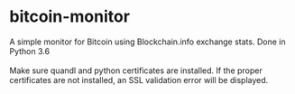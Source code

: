# bitcoin-monitor
A simple monitor for Bitcoin using Blockchain.info exchange stats. 
Done in Python 3.6
<br></br>
Make sure quandl and python certificates are installed. If the proper certificates are not installed, an SSL validation error will be displayed.

